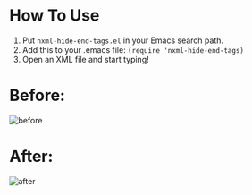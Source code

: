 # How To Use
1. Put `nxml-hide-end-tags.el` in your Emacs search path.
2. Add this to your .emacs file: `(require 'nxml-hide-end-tags)`
3. Open an XML file and start typing!

# Before:
![before](http://i.imgur.com/LrayU.png)

# After:
![after](http://i.imgur.com/03DLZ.png)

